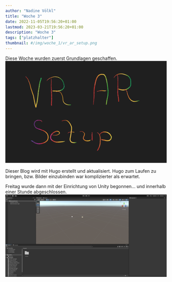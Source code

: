 ```yaml
---
author: "Nadine Völkl"
title: "Woche 3"
date: 2022-11-05T19:56:20+01:00
lastmod: 2023-03-21T19:56:20+01:00
description: "Woche 3"
tags: ["platzhalter"]
thumbnail: #/img/woche_1/vr_ar_setup.png
---
```


Diese Woche wurden zuerst Grundlagen geschaffen.
![alt text](/img/woche_1/vr_ar_setup.png "Bild mit dem Schriftzug VR AR Setup")

Dieser Blog wird mit Hugo erstellt und aktualisiert.
Hugo zum Laufen zu bringen, bzw. Bilder einzubinden war komplizierter als erwartet.

Freitag wurde dann mit der Einrichtung von Unity begonnen...
und innerhalb einer Stunde abgeschlossen.
![alt text](/img/woche_1/unity.png "Unity-Ansicht des ersten noch leeren Projekts")


